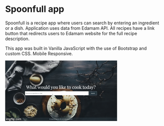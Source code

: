 # Spoonfull app

Spoonfull is a recipe app where users can search by entering an ingredient or a dish. 
Application uses data from Edamam API. All recipes have a link button that redirects users to Edamam website for the full recipe description.

This app was built in Vanilla JavaScript with the use of Bootstrap and custom CSS. Mobile Responsive.

![demo](demo.gif)


